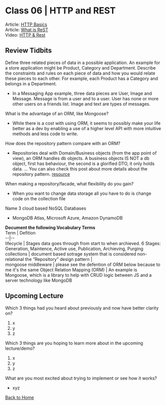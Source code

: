 # Class 06 \| HTTP and REST
Article: [HTTP Basics](https://code.tutsplus.com/tutorials/http-the-protocol-every-web-developer-must-know-part-1--net-31177)     
Article: [What is ReST](https://restfulapi.net/)  
Video: [HTTP & Rest](https://www.youtube.com/watch?v=Q-BpqyOT3a8)   


## Review Tidbits

Define three related pieces of data in a possible application. An example for a store application might be Product, Category and Department. Describe the constraints and rules on each piece of data and how you would relate these pieces to each other. For example, each Product has a Category and belongs in a Department.
  - In a Messaging App example, three data pieces are User, Image and Message. Message is from a user and to a user. User has none or more other users on a friends list. Image and text are types of messages.

What is the advantage of an ORM, like Mongoose?
  - While there is a cost with using ORM, it seems to possibly make your life better as a dev by enabling a use of a higher level API with more intuitive methods and less code to write.

How does the repository pattern compare with an ORM?
  - Repositories deal with Domain/Business objects (from the app point of view), an ORM handles db objects. A business objects IS NOT a db object, first has behaviour, the second is a glorified DTO, it only holds data. ... You can also check this post about more details about the repository pattern. [resource](https://stackoverflow.com/questions/10155517/repository-pattern-vs-orm#:~:text=Repositories%20deal%20with%20Domain%2FBusiness,DTO%2C%20it%20only%20holds%20data.&text=You%20can%20also%20check%20this,details%20about%20the%20repository%20pattern.)

When making a repository/facade, what flexibility do you gain?
  - When you want to change data storage all you have to do is change code on the collection file

Name 3 cloud based NoSQL Databases
  - MongoDB Atlas, Microsoft Azure, Amazon DynamoDB


**Document the following Vocabulary Terms**  
Term | Defition  
--|--  
lifecycle | Stages data goes through from start to when archieved. 6 Stages: Generation, Maintence, Active use, Publication, Archieving, Purging
collections |  document based sotrage system that is considered non-relational
the “Repository” design pattern |  
mongoose middleware | please see the defention of ORM below because to me it's the same
Object Relation Mapping (ORM) |  An example is Mongoose, which is a library to help with CRUD logic between JS and a server technology like MongoDB


## Upcoming Lecture

Which 3 things had you heard about previously and now have better clarity on?
  1) x
  2) y
  3) z

Which 3 things are you hoping to learn more about in the upcoming lecture/demo?
  1) x
  2) y
  3) z

What are you most excited about trying to implement or see how it works?
   - xyz


[Back to Home](/README.md)